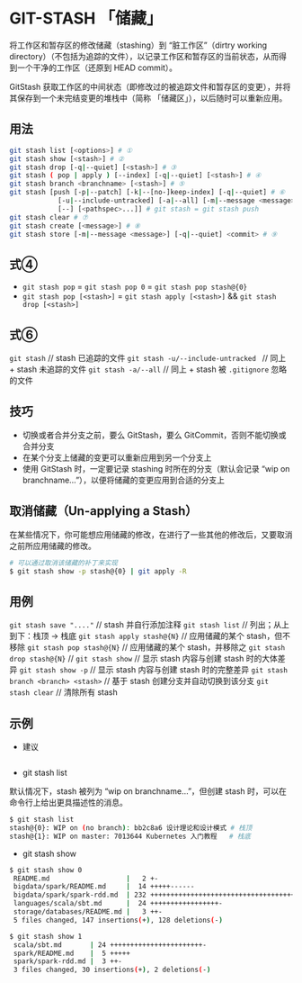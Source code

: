 # GIT-STASH 「储藏」

将工作区和暂存区的修改储藏（stashing）到 “脏工作区”（dirtry working directory）（不包括为追踪的文件），以记录工作区和暂存区的当前状态，从而得到一个干净的工作区（还原到 HEAD commit）。

GitStash 获取工作区的中间状态（即修改过的被追踪文件和暂存区的变更），并将其保存到一个未完结变更的堆栈中（简称 「储藏区」），以后随时可以重新应用。

## 用法

```sh
git stash list [<options>] # ①
git stash show [<stash>] # ②
git stash drop [-q|--quiet] [<stash>] # ③
git stash ( pop | apply ) [--index] [-q|--quiet] [<stash>] # ④
git stash branch <branchname> [<stash>] # ⑤
git stash [push [-p|--patch] [-k|--[no-]keep-index] [-q|--quiet] # ⑥
            [-u|--include-untracked] [-a|--all] [-m|--message <message>]
            [--] [<pathspec>...]] # git stash = git stash push
git stash clear # ⑦
git stash create [<message>] # ⑧
git stash store [-m|--message <message>] [-q|--quiet] <commit> # ⑨
```

## 式④

* `git stash pop` = `git stash pop 0` = `git stash pop stash@{0}`
* `git stash pop [<stash>]` = `git stash apply [<stash>]` && `git stash drop [<stash>]`

## 式⑥

`git stash` // stash 已追踪的文件
`git stash -u/--include-untracked ` // 同上 + stash 未追踪的文件
`git stash -a/--all` // 同上 + stash 被 `.gitignore` 忽略的文件

## 技巧

* 切换或者合并分支之前，要么 GitStash，要么 GitCommit，否则不能切换或合并分支
* 在某个分支上储藏的变更可以重新应用到另一个分支上
* 使用 GitStash 时，一定要记录 stashing 时所在的分支（默认会记录 “wip on branchname…”），以便将储藏的变更应用到合适的分支上

## 取消储藏（Un-applying a Stash）

在某些情况下，你可能想应用储藏的修改，在进行了一些其他的修改后，又要取消之前所应用储藏的修改。

```sh
# 可以通过取消该储藏的补丁来实现
$ git stash show -p stash@{0} | git apply -R
```

## 用例

`git stash save "...."` // stash 并自行添加注释
`git stash list` // 列出；从上到下：栈顶 -> 栈底
`git stash apply stash@{N}` // 应用储藏的某个 stash，但不移除
`git stash pop stash@{N}` // 应用储藏的某个 stash，并移除之
`git stash drop stash@{N}` //
`git stash show` // 显示 stash 内容与创建 stash 时的大体差异
`git stash show -p` // 显示 stash 内容与创建 stash 时的完整差异
`git stash branch <branch> <stash>` // 基于 stash 创建分支并自动切换到该分支
`git stash clear` // 清除所有 stash

## 示例

* 建议

```sh
```

* git stash list

默认情况下，stash 被列为 “wip on branchname…”，但创建 stash 时，可以在命令行上给出更具描述性的消息。

```sh
$ git stash list
stash@{0}: WIP on (no branch): bb2c8a6 设计理论和设计模式 # 栈顶
stash@{1}: WIP on master: 7013644 Kubernetes 入门教程   # 栈底
```

* git stash show

```sh
$ git stash show 0
 README.md                   |   2 +-
 bigdata/spark/README.md     |  14 +++++------
 bigdata/spark/spark-rdd.md  | 232 +++++++++++++++++++++++++++++++++++++++++++++++++++++++++++++++++++++++++++++++++++-------------------------------------------------------------------------------------
 languages/scala/sbt.md      |  24 +++++++++++++++++-
 storage/databases/README.md |   3 ++-
 5 files changed, 147 insertions(+), 128 deletions(-)
```

```sh
$ git stash show 1
 scala/sbt.md       | 24 +++++++++++++++++++++++-
 spark/README.md    |  5 +++++
 spark/spark-rdd.md |  3 ++-
 3 files changed, 30 insertions(+), 2 deletions(-)
```
